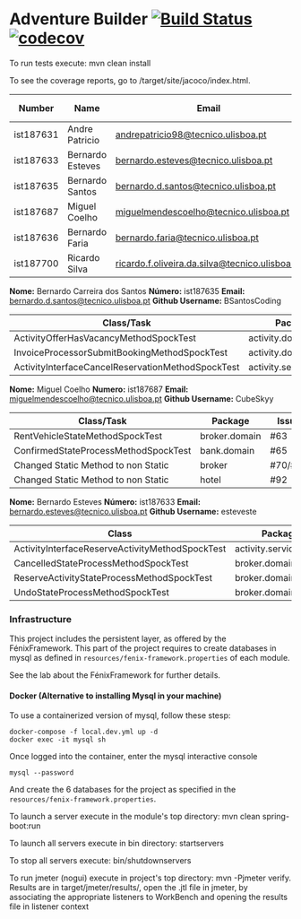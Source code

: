 # Adventure Builder [![Build Status](https://travis-ci.com/tecnico-softeng/es19tg_13-project.svg?token=18mQisuv59o2ZBZknWxY&branch=develop)](https://travis-ci.com/tecnico-softeng/es19tg_13-project)[![codecov](https://codecov.io/gh/tecnico-softeng/es19tg_13-project/branch/master/graph/badge.svg?token=3UtdufKikD)](https://codecov.io/gh/tecnico-softeng/es19tg_13-project)



To run tests execute: mvn clean install

To see the coverage reports, go to <module name>/target/site/jacoco/index.html.


| Number    | Name             | Email                                          | GitHub Username | Group |
| --------- | ---------------- | ---------------------------------------------- | --------------- | ----- |
| ist187631 | Andre Patricio   | andrepatricio98@tecnico.ulisboa.pt             | Andrempp        | 1     |
| ist187633 | Bernardo Esteves | bernardo.esteves@tecnico.ulisboa.pt            | esteveste       | 1     |
| ist187635 | Bernardo Santos  | bernardo.d.santos@tecnico.ulisboa.pt           | BSantosCoding   | 1     |
| ist187687 | Miguel Coelho    | miguelmendescoelho@tecnico.ulisboa.pt          | CubeSkyy        | 2     |
| ist187636 | Bernardo Faria   | bernardo.faria@tecnico.ulisboa.pt              | BernardoFaria   | 2     |
| ist187700 | Ricardo Silva    | ricardo.f.oliveira.da.silva@tecnico.ulisboa.pt | genlike         | 2     |



**Nome:** Bernardo Carreira dos Santos **Número:** ist187635 **Email:** bernardo.d.santos@tecnico.ulisboa.pt **Github Username:** BSantosCoding

| Class/Task                                        | Package                 | Issue |
| ------------------------------------------------- | ----------------------- | ----- |
| ActivityOfferHasVacancyMethodSpockTest            | activity.domain         | #61   |
| InvoiceProcessorSubmitBookingMethodSpockTest      | activity.domain         | #62   |
| ActivityInterfaceCancelReservationMethodSpockTest | activity.services.local | #60   |

**Nome:** Miguel Coelho **Numero:** ist187687 **Email:** miguelmendescoelho@tecnico.ulisboa.pt  **Github Username:** CubeSkyy

| Class/Task                                   | Package             | Issue |
| -------------------------------------------- | ------------------- | ----- |
| RentVehicleStateMethodSpockTest              | broker.domain       | #63   |
| ConfirmedStateProcessMethodSpockTest         | bank.domain         | #65   |
| Changed Static Method to non Static          | broker              | #70/#90 |
| Changed Static Method to non Static          | hotel              | #92 |

**Nome:** Bernardo Esteves **Número:** ist187633 **Email:** bernardo.esteves@tecnico.ulisboa.pt **Github Username:** esteveste

| Class                                           | Package                 | Issue |
| ----------------------------------------------- | ----------------------- | ----- |
| ActivityInterfaceReserveActivityMethodSpockTest | activity.services.local | #72   |
| CancelledStateProcessMethodSpockTest            | broker.domain           | #64   |
| ReserveActivityStateProcessMethodSpockTest      | broker.domain           | #74   |
| UndoStateProcessMethodSpockTest                 | broker.domain           | #75   |


### Infrastructure

This project includes the persistent layer, as offered by the FénixFramework.
This part of the project requires to create databases in mysql as defined in `resources/fenix-framework.properties` of each module.

See the lab about the FénixFramework for further details.

#### Docker (Alternative to installing Mysql in your machine)

To use a containerized version of mysql, follow these stesp:

```
docker-compose -f local.dev.yml up -d
docker exec -it mysql sh
```

Once logged into the container, enter the mysql interactive console

```
mysql --password
```

And create the 6 databases for the project as specified in
the `resources/fenix-framework.properties`.

To launch a server execute in the module's top directory: mvn clean spring-boot:run

To launch all servers execute in bin directory: startservers

To stop all servers execute: bin/shutdownservers

To run jmeter (nogui) execute in project's top directory: mvn -Pjmeter verify. Results are in target/jmeter/results/, open the .jtl file in jmeter, by associating the appropriate listeners to WorkBench and opening the results file in listener context

